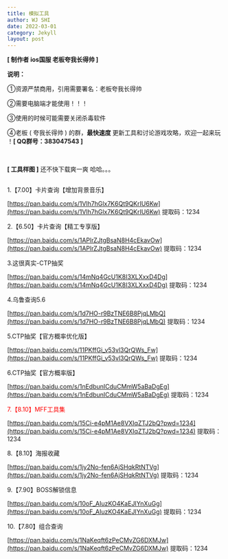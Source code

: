 ```yaml
---
title: 模拟工具
author: WJ SHI
date: 2022-03-01
category: Jekyll
layout: post
---
```




**[ 制作者 ios国服 老板夸我长得帅 ]**  

 **说明：**

①资源严禁商用，引用需要署名：老板夸我长得帅

②需要电脑端才能使用！！！

③使用的时候可能需要关闭杀毒软件

④老板 ( 夸我长得帅 ) 的群，**最快速度** 更新工具和讨论游戏攻略，欢迎一起来玩 ！**[ QQ群号：383047543 ]**

<br >

**[ 工具样图 ]** 还不快下载爽一爽 哈哈。。。

<img src="https://www.nextstepone.ltd/mff/images/moni1.png" alt="" referrerpolicy="no-referrer">

<br >

1.【7.00】卡片查询【增加背景音乐】

[https://pan.baidu.com/s/1Vlh7hGlx7K6Qt9QKrIU6Kw](https://pan.baidu.com/s/1Vlh7hGlx7K6Qt9QKrIU6Kw)  提取码：1234

2.【6.50】卡片查询【精工专享版】

[https://pan.baidu.com/s/1APlrZJtgBsaN8H4cEkavOw](https://pan.baidu.com/s/1APlrZJtgBsaN8H4cEkavOw)  提取码：1234

3.这很真实-CTP抽奖

[https://pan.baidu.com/s/14mNq4GcU1K8I3XLXxxD4Dg](https://pan.baidu.com/s/14mNq4GcU1K8I3XLXxxD4Dg)  提取码：1234

4.乌鲁查询5.6

[https://pan.baidu.com/s/1d7HO-r9BzTNE6B8PjqLMbQ](https://pan.baidu.com/s/1d7HO-r9BzTNE6B8PjqLMbQ) 提取码：1234

5.CTP抽奖【官方概率优化版】

[https://pan.baidu.com/s/11PKffGi_v53vl3QrQWs_Fw](https://pan.baidu.com/s/11PKffGi_v53vl3QrQWs_Fw) 提取码：1234

6.CTP抽奖【官方概率版】

[https://pan.baidu.com/s/1nEdbunICduCMmW5aBaDgEg](https://pan.baidu.com/s/1nEdbunICduCMmW5aBaDgEg) 提取码：1234

<font color='red'>7.【8.10】MFF工具集</font>

[https://pan.baidu.com/s/15Ci-e4pM1Ae8VXIqZTJ2bQ?pwd=1234](https://pan.baidu.com/s/15Ci-e4pM1Ae8VXIqZTJ2bQ?pwd=1234)  提取码：1234

8.【8.10】海报收藏

[https://pan.baidu.com/s/1jy2No-fen6AjSHqkRtNTVg](https://pan.baidu.com/s/1jy2No-fen6AjSHqkRtNTVg)  提取码：1234

9.【7.90】BOSS解锁信息

[https://pan.baidu.com/s/10oF_AIuzKO4KaEJIYnXuGg](https://pan.baidu.com/s/10oF_AIuzKO4KaEJIYnXuGg) 提取码：1234

10.【7.80】组合查询

[https://pan.baidu.com/s/1NaKeqft6zPeCMvZG6DXMJw](https://pan.baidu.com/s/1NaKeqft6zPeCMvZG6DXMJw) 提取码：1234


